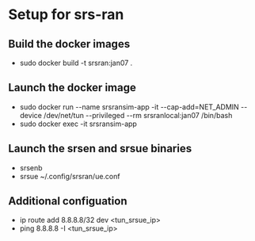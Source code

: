 # Setup for srs-ran

## Build the docker images
* sudo docker build -t srsran:jan07 .

## Launch the docker image
* sudo docker run  --name srsransim-app -it --cap-add=NET_ADMIN --device /dev/net/tun --privileged --rm srsranlocal:jan07 /bin/bash
* sudo docker exec -it srsransim-app

## Launch the srsen and srsue binaries
- srsenb
- srsue ~/.config/srsran/ue.conf

## Additional configuation
- ip route add 8.8.8.8/32 dev <tun_srsue_ip>
- ping 8.8.8.8 -I <tun_srsue_ip>
